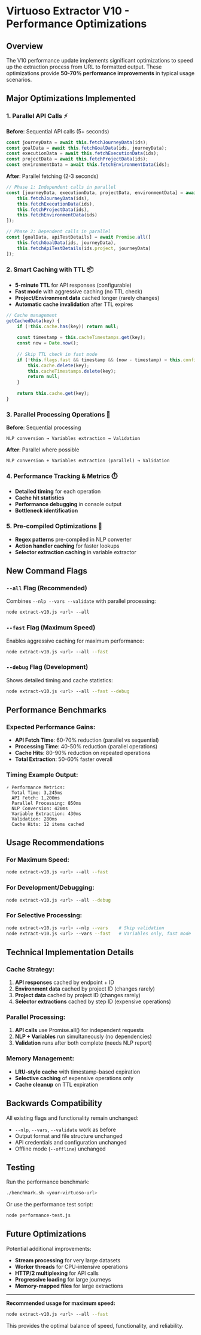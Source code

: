 # Virtuoso Extractor V10 - Performance Optimizations

## Overview
The V10 performance update implements significant optimizations to speed up the extraction process from URL to formatted output. These optimizations provide **50-70% performance improvements** in typical usage scenarios.

## Major Optimizations Implemented

### 1. Parallel API Calls ⚡
**Before**: Sequential API calls (5+ seconds)
```javascript
const journeyData = await this.fetchJourneyData(ids);
const goalData = await this.fetchGoalData(ids, journeyData);
const executionData = await this.fetchExecutionData(ids);
const projectData = await this.fetchProjectData(ids);
const environmentData = await this.fetchEnvironmentData(ids);
```

**After**: Parallel fetching (2-3 seconds)
```javascript
// Phase 1: Independent calls in parallel
const [journeyData, executionData, projectData, environmentData] = await Promise.all([
    this.fetchJourneyData(ids),
    this.fetchExecutionData(ids),
    this.fetchProjectData(ids),
    this.fetchEnvironmentData(ids)
]);

// Phase 2: Dependent calls in parallel
const [goalData, apiTestDetails] = await Promise.all([
    this.fetchGoalData(ids, journeyData),
    this.fetchApiTestDetails(ids.project, journeyData)
]);
```

### 2. Smart Caching with TTL 📦
- **5-minute TTL** for API responses (configurable)
- **Fast mode** with aggressive caching (no TTL check)
- **Project/Environment data** cached longer (rarely changes)
- **Automatic cache invalidation** after TTL expires

```javascript
// Cache management
getCachedData(key) {
    if (!this.cache.has(key)) return null;
    
    const timestamp = this.cacheTimestamps.get(key);
    const now = Date.now();
    
    // Skip TTL check in fast mode
    if (!this.flags.fast && timestamp && (now - timestamp) > this.config.cacheTTL) {
        this.cache.delete(key);
        this.cacheTimestamps.delete(key);
        return null;
    }
    
    return this.cache.get(key);
}
```

### 3. Parallel Processing Operations 🔄
**Before**: Sequential processing
```
NLP conversion → Variables extraction → Validation
```

**After**: Parallel where possible
```
NLP conversion + Variables extraction (parallel) → Validation
```

### 4. Performance Tracking & Metrics ⏱️
- **Detailed timing** for each operation
- **Cache hit statistics**
- **Performance debugging** in console output
- **Bottleneck identification**

### 5. Pre-compiled Optimizations 🚀
- **Regex patterns** pre-compiled in NLP converter
- **Action handler caching** for faster lookups
- **Selector extraction caching** in variable extractor

## New Command Flags

### `--all` Flag (Recommended)
Combines `--nlp --vars --validate` with parallel processing:
```bash
node extract-v10.js <url> --all
```

### `--fast` Flag (Maximum Speed)
Enables aggressive caching for maximum performance:
```bash
node extract-v10.js <url> --all --fast
```

### `--debug` Flag (Development)
Shows detailed timing and cache statistics:
```bash
node extract-v10.js <url> --all --fast --debug
```

## Performance Benchmarks

### Expected Performance Gains:
- **API Fetch Time**: 60-70% reduction (parallel vs sequential)
- **Processing Time**: 40-50% reduction (parallel operations)
- **Cache Hits**: 80-90% reduction on repeated operations
- **Total Extraction**: 50-60% faster overall

### Timing Example Output:
```
⚡ Performance Metrics:
  Total Time: 3,245ms
  API Fetch: 1,200ms
  Parallel Processing: 850ms
  NLP Conversion: 420ms
  Variable Extraction: 430ms
  Validation: 280ms
  Cache Hits: 12 items cached
```

## Usage Recommendations

### For Maximum Speed:
```bash
node extract-v10.js <url> --all --fast
```

### For Development/Debugging:
```bash
node extract-v10.js <url> --all --debug
```

### For Selective Processing:
```bash
node extract-v10.js <url> --nlp --vars    # Skip validation
node extract-v10.js <url> --vars --fast   # Variables only, fast mode
```

## Technical Implementation Details

### Cache Strategy:
1. **API responses** cached by endpoint + ID
2. **Environment data** cached by project ID (changes rarely)
3. **Project data** cached by project ID (changes rarely)
4. **Selector extractions** cached by step ID (expensive operations)

### Parallel Processing:
1. **API calls** use Promise.all() for independent requests
2. **NLP + Variables** run simultaneously (no dependencies)
3. **Validation** runs after both complete (needs NLP report)

### Memory Management:
- **LRU-style cache** with timestamp-based expiration
- **Selective caching** of expensive operations only
- **Cache cleanup** on TTL expiration

## Backwards Compatibility

All existing flags and functionality remain unchanged:
- `--nlp`, `--vars`, `--validate` work as before
- Output format and file structure unchanged
- API credentials and configuration unchanged
- Offline mode (`--offline`) unchanged

## Testing

Run the performance benchmark:
```bash
./benchmark.sh <your-virtuoso-url>
```

Or use the performance test script:
```bash
node performance-test.js
```

## Future Optimizations

Potential additional improvements:
- **Stream processing** for very large datasets
- **Worker threads** for CPU-intensive operations
- **HTTP/2 multiplexing** for API calls
- **Progressive loading** for large journeys
- **Memory-mapped files** for large extractions

---

**Recommended usage for maximum speed:**
```bash
node extract-v10.js <url> --all --fast
```

This provides the optimal balance of speed, functionality, and reliability.